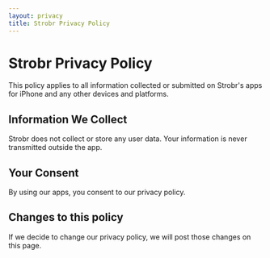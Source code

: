 ```yaml
---
layout: privacy
title: Strobr Privacy Policy
---
```


# Strobr Privacy Policy

This policy applies to all information collected or submitted on Strobr's apps for iPhone and any other devices and platforms.

## Information We Collect

Strobr does not collect or store any user data. Your information is never transmitted outside the app.

## Your Consent

By using our apps, you consent to our privacy policy.

## Changes to this policy

If we decide to change our privacy policy, we will post those changes on this page.
